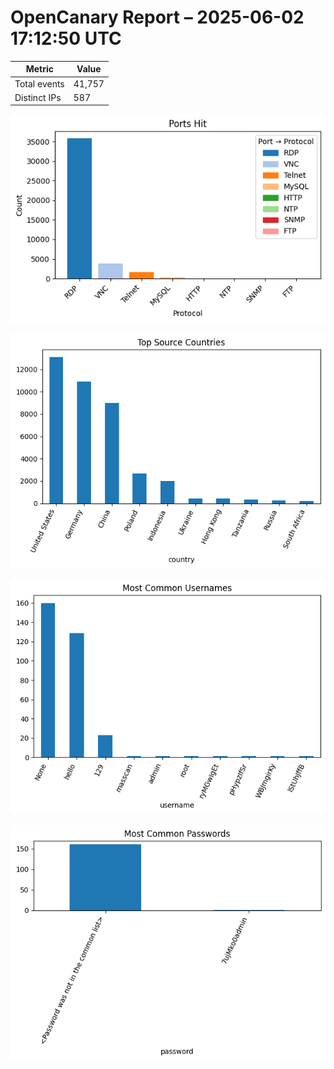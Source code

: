 # OpenCanary Report – 2025-06-02 17:12:50 UTC

| Metric         | Value |
|----------------|-------|
| Total events   | 41,757 |
| Distinct IPs   | 587 |

![Ports](ports_bar.png)

![Countries](countries_bar.png)

![Usernames](usernames_bar.png)

![Passwords](passwords_bar.png)
